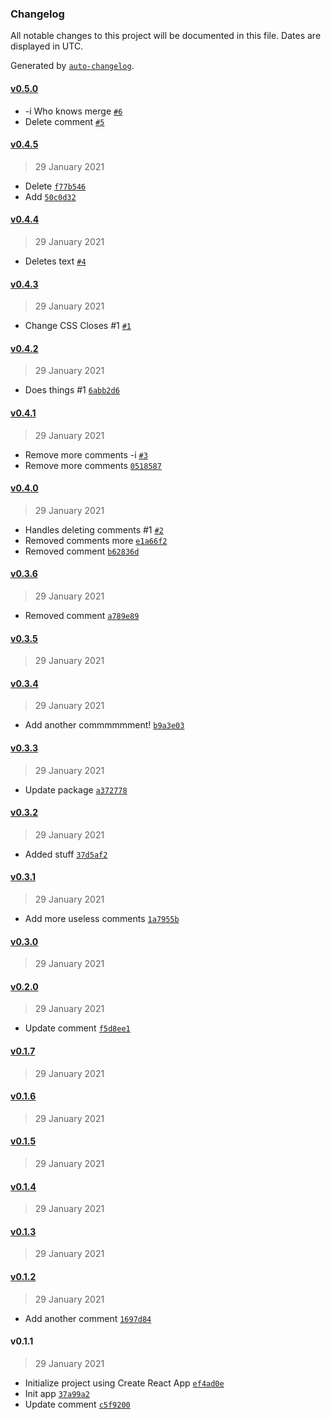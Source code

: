 ### Changelog

All notable changes to this project will be documented in this file. Dates are displayed in UTC.

Generated by [`auto-changelog`](https://github.com/CookPete/auto-changelog).

#### [v0.5.0](https://github.com/shalanah/test-auto-changelog/compare/v0.4.5...v0.5.0)

- -i Who knows merge [`#6`](https://github.com/shalanah/test-auto-changelog/pull/6)
- Delete comment [`#5`](https://github.com/shalanah/test-auto-changelog/issues/5)

#### [v0.4.5](https://github.com/shalanah/test-auto-changelog/compare/v0.4.4...v0.4.5)

> 29 January 2021

- Delete [`f77b546`](https://github.com/shalanah/test-auto-changelog/commit/f77b546173d9c352554e20d7a5de2eba851ef5ec)
- Add [`50c0d32`](https://github.com/shalanah/test-auto-changelog/commit/50c0d328c83897125907f052db95eb9effff96d0)

#### [v0.4.4](https://github.com/shalanah/test-auto-changelog/compare/v0.4.3...v0.4.4)

> 29 January 2021

- Deletes text [`#4`](https://github.com/shalanah/test-auto-changelog/issues/4)

#### [v0.4.3](https://github.com/shalanah/test-auto-changelog/compare/v0.4.2...v0.4.3)

> 29 January 2021

- Change CSS Closes #1 [`#1`](https://github.com/shalanah/test-auto-changelog/issues/1)

#### [v0.4.2](https://github.com/shalanah/test-auto-changelog/compare/v0.4.1...v0.4.2)

> 29 January 2021

- Does things #1 [`6abb2d6`](https://github.com/shalanah/test-auto-changelog/commit/6abb2d6f0d62eafeb2200e10165fdcabf102f921)

#### [v0.4.1](https://github.com/shalanah/test-auto-changelog/compare/v0.4.0...v0.4.1)

> 29 January 2021

- Remove more comments -i [`#3`](https://github.com/shalanah/test-auto-changelog/pull/3)
- Remove more comments [`0518587`](https://github.com/shalanah/test-auto-changelog/commit/05185870081c7417ee53513d8a0a42d540edbd16)

#### [v0.4.0](https://github.com/shalanah/test-auto-changelog/compare/v0.3.6...v0.4.0)

> 29 January 2021

- Handles deleting comments #1 [`#2`](https://github.com/shalanah/test-auto-changelog/pull/2)
- Removed comments more [`e1a66f2`](https://github.com/shalanah/test-auto-changelog/commit/e1a66f2151a10321ec95b695546239ef268eaa88)
- Removed comment [`b62836d`](https://github.com/shalanah/test-auto-changelog/commit/b62836d57af002680ba20bb9b44be0affaa2080d)

#### [v0.3.6](https://github.com/shalanah/test-auto-changelog/compare/v0.3.5...v0.3.6)

> 29 January 2021

- Removed comment [`a789e89`](https://github.com/shalanah/test-auto-changelog/commit/a789e8951b7d0faf0f4e14d82cb46664890825e7)

#### [v0.3.5](https://github.com/shalanah/test-auto-changelog/compare/v0.3.4...v0.3.5)

> 29 January 2021

#### [v0.3.4](https://github.com/shalanah/test-auto-changelog/compare/v0.3.3...v0.3.4)

> 29 January 2021

- Add another commmmmment! [`b9a3e03`](https://github.com/shalanah/test-auto-changelog/commit/b9a3e03410a51cf175ce53b50863e6910865a972)

#### [v0.3.3](https://github.com/shalanah/test-auto-changelog/compare/v0.3.2...v0.3.3)

> 29 January 2021

- Update package [`a372778`](https://github.com/shalanah/test-auto-changelog/commit/a372778d49747a5ed52dfd899083ea608cb1dec8)

#### [v0.3.2](https://github.com/shalanah/test-auto-changelog/compare/v0.3.1...v0.3.2)

> 29 January 2021

- Added stuff [`37d5af2`](https://github.com/shalanah/test-auto-changelog/commit/37d5af2c0d985f5f250979f60ae70f3467285d33)

#### [v0.3.1](https://github.com/shalanah/test-auto-changelog/compare/v0.3.0...v0.3.1)

> 29 January 2021

- Add more useless comments [`1a7955b`](https://github.com/shalanah/test-auto-changelog/commit/1a7955bbc5d378fb9ba66c20fc4c9eca02e28f34)

#### [v0.3.0](https://github.com/shalanah/test-auto-changelog/compare/v0.2.0...v0.3.0)

> 29 January 2021

#### [v0.2.0](https://github.com/shalanah/test-auto-changelog/compare/v0.1.7...v0.2.0)

> 29 January 2021

- Update comment [`f5d8ee1`](https://github.com/shalanah/test-auto-changelog/commit/f5d8ee1c2d944c6f8fce09e86727605a889e16a4)

#### [v0.1.7](https://github.com/shalanah/test-auto-changelog/compare/v0.1.6...v0.1.7)

> 29 January 2021

#### [v0.1.6](https://github.com/shalanah/test-auto-changelog/compare/v0.1.5...v0.1.6)

> 29 January 2021

#### [v0.1.5](https://github.com/shalanah/test-auto-changelog/compare/v0.1.4...v0.1.5)

> 29 January 2021

#### [v0.1.4](https://github.com/shalanah/test-auto-changelog/compare/v0.1.3...v0.1.4)

> 29 January 2021

#### [v0.1.3](https://github.com/shalanah/test-auto-changelog/compare/v0.1.2...v0.1.3)

> 29 January 2021

#### [v0.1.2](https://github.com/shalanah/test-auto-changelog/compare/v0.1.1...v0.1.2)

> 29 January 2021

- Add another comment [`1697d84`](https://github.com/shalanah/test-auto-changelog/commit/1697d84fca977de27a018e9064ec2888a405faed)

#### v0.1.1

> 29 January 2021

- Initialize project using Create React App [`ef4ad0e`](https://github.com/shalanah/test-auto-changelog/commit/ef4ad0e6513fa3c949d602b5c0d88c0952036076)
- Init app [`37a99a2`](https://github.com/shalanah/test-auto-changelog/commit/37a99a2b50aa88d912c140707bbe63ae396fdbad)
- Update comment [`c5f9200`](https://github.com/shalanah/test-auto-changelog/commit/c5f9200690c73265f0261ab61a8110b022f43a8d)

